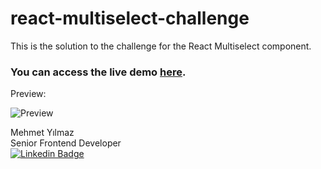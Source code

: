 # react-multiselect-challenge

This is the solution to the challenge for the React Multiselect component.

### You can access the live demo [here](https://react-multiselect-challenge.vercel.app/).

Preview: 

![Preview](https://raw.githubusercontent.com/mehmetyilmaz001/mozio-challenge-ui/main/public/react-multi-select.png?raw=true)



Mehmet Yılmaz <br />
Senior Frontend Developer <br /> 
    [![Linkedin Badge](https://img.shields.io/badge/-mehmetyilmaz-blue?style=flat-square&logo=Linkedin&logoColor=white&link=https://www.linkedin.com/in/mehmetyilmaz001/)](https://www.linkedin.com/in/mehmetyilmaz001/)
